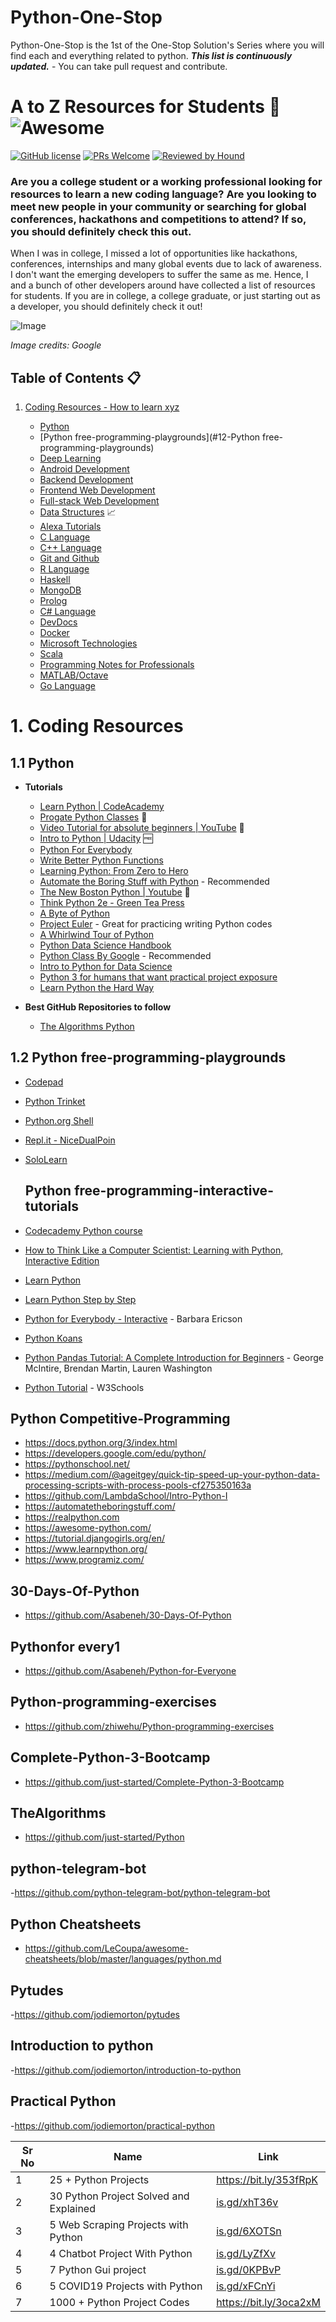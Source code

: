 # Python-One-Stop
Python-One-Stop is the 1st of the One-Stop Solution's Series where you will find each and everything related to python.
***This list is continuously updated.*** - You can take pull request and contribute.
# A to Z Resources for Students :boy: ![Awesome](https://cdn.rawgit.com/sindresorhus/awesome/d7305f38d29fed78fa85652e3a63e154dd8e8829/media/badge.svg)
[![GitHub license](https://img.shields.io/github/license/dipakkr/A-to-Z-Resources-for-Students.svg?style=plastic)](https://github.com/dipakkr/A-to-Z-Resources-for-Students/blob/master/LICENSE)
[![PRs Welcome](https://img.shields.io/badge/PRs-welcome-brightgreen.svg?style=plastic)](https://github.com/dipakkr/A-to-Z-Resources-for-Students/pulls)
[![Reviewed by Hound](https://img.shields.io/badge/Reviewed_by-Hound-8E64B0.svg?style=plastic)](https://houndci.com)

### Are you a college student or a working professional looking for resources to learn a new coding language? Are you looking to meet new people in your community or searching for global conferences, hackathons and competitions to attend? If so, you should definitely check this out.

When I was in college, I missed a lot of opportunities like hackathons, conferences, internships and many global events due to lack of awareness. I don't want the emerging developers to suffer the same as me. Hence, I and a bunch of other developers around have collected a list of resources for students. If you are in college, a college graduate, or just starting out as a developer, you should definitely check it out!

![Image](res/frontb.png)

*Image credits: Google*

## Table of Contents :clipboard:

1.  [Coding Resources - How to learn xyz ](#1-coding-resources)

     - [Python](#11-python)
     - [Python free-programming-playgrounds](#12-Python free-programming-playgrounds)
     - [Deep Learning](#13-deep-learning)
     - [Android Development](#14-android-development)
     - [Backend Development ](#15-backend-development)
     - [Frontend Web Development](#16-frontend-web-development)
     - [Full-stack Web Development](#122-full-stack-web-development)
     - [Data Structures](#17-data-structures) :chart_with_upwards_trend:
     - [Alexa Tutorials](#18-alexa-tutorials)
     - [C Language](#19-c-language)
     - [C++ Language](#110-c-language)
     - [Git and Github](#111-git-and-github)
     - [R Language](#112-r-language)
     - [Haskell](#113-haskell)
     - [MongoDB](#114-mongodb)
     - [Prolog](#115-prolog)
     - [C# Language](#116-c-language)
     - [DevDocs](#117-devdocs)
     - [Docker](#118-docker)
     - [Microsoft Technologies](#119-microsoft-technologies)
     - [Scala](#120-scala)
     - [Programming Notes for Professionals](#121-programming-notes-for-professionals)
     - [MATLAB/Octave](#122-matlaboctave)
     - [Go Language](#123-go-language)

















# 1. Coding Resources

## 1.1 Python
-  **Tutorials**

	- [Learn Python | CodeAcademy](https://www.codecademy.com/learn/learn-python)
	- [Progate Python Classes](https://progate.com/languages/python) :baby:
	- [Video Tutorial for absolute beginners | YouTube](http://bit.ly/2NkrsKh) :baby:
	- [Intro to Python | Udacity](https://in.udacity.com/course/introduction-to-python--ud1110-india) :free:
	- [Python For Everybody](https://www.coursera.org/specializations/python)
	- [Write Better Python Functions](https://jeffknupp.com/)
	- [Learning Python: From Zero to Hero](https://medium.freecodecamp.org/learning-python-from-zero-to-hero-120ea540b567)
	- [Automate the Boring Stuff with Python](https://automatetheboringstuff.com/) - Recommended
	- [The New Boston Python | Youtube](https://www.youtube.com/playlist?list=PL6gx4Cwl9DGAcbMi1sH6oAMk4JHw91mC_) :baby:
	- [Think Python 2e - Green Tea Press](http://greenteapress.com/thinkpython2/thinkpython2.pdf)
	- [A Byte of Python](https://python.swaroopch.com/)
	- [Project Euler](https://projecteuler.net/) - Great for practicing writing Python codes
	- [A Whirlwind Tour of Python](https://github.com/jakevdp/WhirlwindTourOfPython)
	- [Python Data Science Handbook](https://github.com/jakevdp/PythonDataScienceHandbook)
	- [Python Class By Google](https://developers.google.com/edu/python/) - Recommended
	- [Intro to Python for Data Science](https://www.datacamp.com/courses/intro-to-python-for-data-science)
	- [Python 3 for humans that want practical project exposure](https://pythonprogramming.net/)
	- [Learn Python the Hard Way](https://learnpythonthehardway.org/)


-  **Best GitHub Repositories to follow**
     - [The Algorithms Python](https://github.com/TheAlgorithms/Python)
     
     
     
 ## 1.2 Python free-programming-playgrounds

* [Codepad](http://codepad.org)
* [Python Trinket](https://trinket.io/python)
* [Python.org Shell](https://www.python.org/shell)
* [Repl.it - NiceDualPoin](https://repl.it/repls/NiceDualPoint#main.py)
* [SoloLearn](https://code.sololearn.com/#py)
     
     
  ## Python free-programming-interactive-tutorials
* [Codecademy Python course](https://www.codecademy.com/learn/python)
* [How to Think Like a Computer Scientist: Learning with Python, Interactive Edition](http://interactivepython.org/courselib/static/thinkcspy/index.html)
* [Learn Python](http://www.learnpython.org)
* [Learn Python Step by Step](http://www.techbeamers.com/python-tutorial-step-by-step)
* [Python for Everybody - Interactive](https://runestone.academy/runestone/books/published/py4e-int/index.html) - Barbara Ericson
* [Python Koans](https://github.com/gregmalcolm/python_koans)
* [Python Pandas Tutorial: A Complete Introduction for Beginners](https://www.learndatasci.com/tutorials/python-pandas-tutorial-complete-introduction-for-beginners/) - George     McIntire, Brendan Martin, Lauren Washington
* [Python Tutorial](https://www.w3schools.com/python) - W3Schools


## Python Competitive-Programming
- https://docs.python.org/3/index.html
- https://developers.google.com/edu/python/
- https://pythonschool.net/
- https://medium.com/@ageitgey/quick-tip-speed-up-your-python-data-processing-scripts-with-process-pools-cf275350163a
- https://github.com/LambdaSchool/Intro-Python-I
- https://automatetheboringstuff.com/
- https://realpython.com
- https://awesome-python.com/
- https://tutorial.djangogirls.org/en/
- https://www.learnpython.org/
- https://www.programiz.com/


## 30-Days-Of-Python
- https://github.com/Asabeneh/30-Days-Of-Python

## Pythonfor every1
- https://github.com/Asabeneh/Python-for-Everyone

## Python-programming-exercises
- https://github.com/zhiwehu/Python-programming-exercises
## Complete-Python-3-Bootcamp
- https://github.com/just-started/Complete-Python-3-Bootcamp

## TheAlgorithms
- https://github.com/just-started/Python

## python-telegram-bot
-https://github.com/python-telegram-bot/python-telegram-bot

## Python Cheatsheets
- https://github.com/LeCoupa/awesome-cheatsheets/blob/master/languages/python.md

## Pytudes
-https://github.com/jodiemorton/pytudes
## Introduction to python
-https://github.com/jodiemorton/introduction-to-python

## Practical Python
-https://github.com/jodiemorton/practical-python



| Sr No | Name  | Link                                |
| ----- | ------------------------------------------------------------ | ----------------------------------- |
| 1     | 25 + Python Projects                                         | https://bit.ly/353fRpK              |
| 2     | 30 Python Project Solved and Explained                       | [is.gd/xhT36v](http://is.gd/xhT36v) |
| 3     | 5 Web Scraping Projects with Python                          | [is.gd/6XOTSn](http://is.gd/6XOTSn) |
| 4     | 4 Chatbot Project With Python                                | [is.gd/LyZfXv](http://is.gd/LyZfXv) |
| 5     | 7 Python Gui project                                         | [is.gd/0KPBvP](http://is.gd/0KPBvP) |
| 6     | 5 COVID19 Projects with Python                               | [is.gd/xFCnYi](http://is.gd/xFCnYi) |
| 7     | 1000 + Python Project Codes                                  | https://bit.ly/3oca2xM              |




